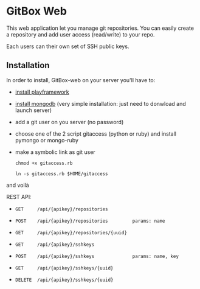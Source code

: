 GitBox Web
==========

This web application let you manage git repositories.
You can easily create a repository and add user access (read/write) to your repo.

Each users can their own set of SSH public keys.

Installation
-------------

In order to install, GitBox-web on your server you'll have to:

 *  [install playframework](http://www.playframework.org/)
 *  [install mongodb](http://www.mongodb.org/) (very simple installation: just need to donwload and launch server)
 *  add a git user on you server (no password)
 *  choose one of the 2 script gitaccess (python or ruby) and install pymongo or mongo-ruby
 *  make a symbolic link as git user

    `chmod +x gitaccess.rb`

    `ln -s gitaccess.rb $HOME/gitaccess`

and voilà


REST API:

 * `GET     /api/{apikey}/repositories`
 * `POST    /api/{apikey}/repositories         params: name`
 * `GET     /api/{apikey}/repositories/{uuid}`
 
 * `GET     /api/{apikey}/sshkeys`
 * `POST    /api/{apikey}/sshkeys              params: name, key`
 * `GET     /api/{apikey}/sshkeys/{uuid}`
 * `DELETE  /api/{apikey}/sshkeys/{uuid}`
